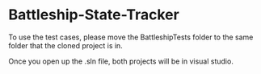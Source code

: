 # Battleship-State-Tracker

To use the test cases, please move the BattleshipTests folder to the same folder that the cloned project is in.

Once you open up the .sln file, both projects will be in visual studio.
